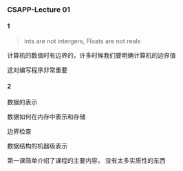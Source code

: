 ### CSAPP-Lecture 01

#### 1

> ints are not intergers, Floats are not reals

计算机的数值时有边界的，许多时候我们要明确计算机的边界值

这对编写程序非常重要



#### 2

数据的表示

数据如何在内存中表示和存储

边界检查

数据结构的机器级表示



第一课简单介绍了课程的主要内容， 没有太多实质性的东西







